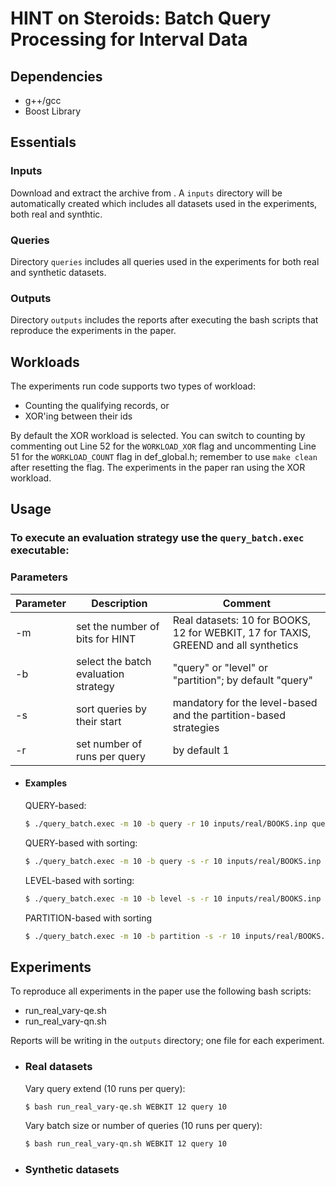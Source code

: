# HINT on Steroids: Batch Query Processing for Interval Data


## Dependencies
- g++/gcc
- Boost Library 


## Essentials

### Inputs
Download and extract the archive from . A ```inputs``` directory will be automatically created which includes all datasets used in the experiments, both real and synthtic. 

### Queries
Directory ```queries``` includes all queries used in the experiments for both real and synthetic datasets.

### Outputs
Directory ```outputs``` includes the reports after executing the bash scripts that reproduce the experiments in the paper.


## Workloads
The experiments run code supports two types of workload:
- Counting the qualifying records, or
- XOR'ing between their ids

By default the XOR workload is selected. You can switch to counting by commenting out Line 52 for the ``WORKLOAD_XOR`` flag and uncommenting Line 51 for the `WORKLOAD_COUNT` flag in def_global.h; remember to use `make clean` after resetting the flag.
The experiments in the paper ran using the XOR workload.


## Usage

### To execute an evaluation strategy use the ```query_batch.exec``` executable:

### Parameters
| Parameter | Description | Comment |
| ------ | ------ | ------ |
| -m | set the number of bits for HINT | Real datasets: 10 for BOOKS, 12 for WEBKIT, 17 for TAXIS, GREEND and all synthetics|
| -b | select the batch evaluation strategy | "query" or "level" or "partition"; by default "query" |
| -s | sort queries by their start | mandatory for the level-based and the partition-based strategies |
| -r | set number of runs per query | by default 1 |

- #### Examples

    QUERY-based:
    ```sh 
    $ ./query_batch.exec -m 10 -b query -r 10 inputs/real/BOOKS.inp queries/real/BOOKS_qe0.1%_qn10K.qry
    ```
    QUERY-based with sorting:
    ```sh 
    $ ./query_batch.exec -m 10 -b query -s -r 10 inputs/real/BOOKS.inp queries/real/BOOKS_qe0.1%_qn10K.qry
    ```
    LEVEL-based with sorting:
    ```sh
    $ ./query_batch.exec -m 10 -b level -s -r 10 inputs/real/BOOKS.inp queries/real/BOOKS_qe0.1%_qn10K.qry
    ```
    PARTITION-based with sorting
    ```sh 
    $ ./query_batch.exec -m 10 -b partition -s -r 10 inputs/real/BOOKS.inp queries/real/BOOKS_qe0.1%_qn10K.qry
    ```

## Experiments

To reproduce all experiments in the paper use the following bash scripts:
- run_real_vary-qe.sh
- run_real_vary-qn.sh 

Reports will be writing in the ```outputs``` directory; one file for each experiment.

- ### Real datasets

    Vary query extend (10 runs per query):
    ```sh 
    $ bash run_real_vary-qe.sh WEBKIT 12 query 10
    ```

    Vary batch size or number of queries (10 runs per query):
    ```sh 
    $ bash run_real_vary-qn.sh WEBKIT 12 query 10
    ```

- ### Synthetic datasets
